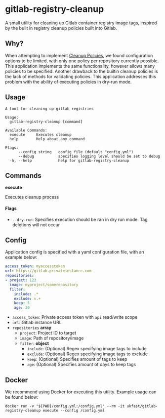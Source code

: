 # gitlab-registry-cleanup

A small utility for cleaning up Gitlab container registry image tags, inspired by the built in registry cleanup policies built into Gitlab.


## Why?

When attempting to implement [Cleanup Policies](https://docs.gitlab.com/ee/user/packages/container_registry/#cleanup-policy), we found configuration options to be limited, with only one policy per repository currently possible. This application implements the same functionality, however allows many policies to be specified.
Another drawback to the builtin cleanup policies is the lack of methods for validating policies. This application addresses this problem with the ability of executing policies in dry-run mode.

## Usage

```
A tool for cleaning up gitlab registries

Usage:
  gitlab-registry-cleanup [command]

Available Commands:
  execute     Executes cleanup
  help        Help about any command

Flags:
      --config string   config file (default "config.yml")
      --debug           specifies logging level should be set to debug
  -h, --help            help for gitlab-registry-cleanup
```

## Commands

**execute**

Executes cleanup process

#### Flags

* `--dry-run`: Specifies execution should be ran in dry run mode. Tag deletions will not occur


## Config

Application config is specified with a yaml configuration file, with an example below:

```yaml
access_token: myaccesstoken
url: https://gitlab.privateinstance.com
repositories:
- project: 123
  image: myproject/somerepository
  filter:
    include: .*
    exclude: v.+
    keep: 5
    age: 30
```

* `access_token`: Private access token with `api` read/write scope
* `url`: Gitlab instance URL
* `repositories` __array__
  * `project`: Project ID to target
  * `image`: Path of repository/image
  * `filter`: __object__
    * `include`: (Optional) Regex specifying image tags to include
    * `exclude`: (Optional) Regex specifying image tags to exclude
    * `keep`: (Optional) Specifies amount of tags to keep
    * `age`: (Optional) Specifies amount of days to keep tags

## Docker

We recommend using Docker for executing this utility. Example usage can be found below:

```
docker run -v "${PWD}/config.yml:/config.yml" --rm -it ukfast/gitlab-registry-cleanup execute --config /config.yml
```
